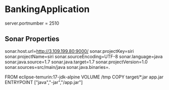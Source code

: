 # BankingApplication
server.portnumber = 2510

Sonar Properties
---------------------------------------
sonar.host.url=http://3.109.199.80:9000/
sonar.projectKey=siri
sonar.projectName=siri
sonar.sourceEncoding=UTF-8
sonar.language=java
sonar.java.source=1.7
sonar.java.target=1.7
sonar.projectVersion=1.0
sonar.sources=src/main/java
sonar.java.binaries=.




FROM eclipse-temurin:17-jdk-alpine
VOLUME /tmp
COPY target/*.jar app.jar
ENTRYPOINT ["java","-jar","/app.jar"]
